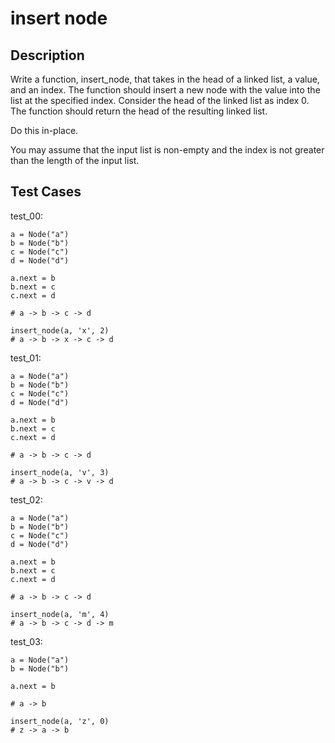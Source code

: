 # insert node

## Description

Write a function, insert_node, that takes in the head of a linked list, a value, and an index. The function should insert a new node with the value into the list at the specified index. Consider the head of the linked list as index 0. The function should return the head of the resulting linked list.

Do this in-place.

You may assume that the input list is non-empty and the index is not greater than the length of the input list.

## Test Cases

test_00:

```text
a = Node("a")
b = Node("b")
c = Node("c")
d = Node("d")

a.next = b
b.next = c
c.next = d

# a -> b -> c -> d

insert_node(a, 'x', 2)
# a -> b -> x -> c -> d
```

test_01:

```text
a = Node("a")
b = Node("b")
c = Node("c")
d = Node("d")

a.next = b
b.next = c
c.next = d

# a -> b -> c -> d

insert_node(a, 'v', 3)
# a -> b -> c -> v -> d
```

test_02:

```text
a = Node("a")
b = Node("b")
c = Node("c")
d = Node("d")

a.next = b
b.next = c
c.next = d

# a -> b -> c -> d

insert_node(a, 'm', 4)
# a -> b -> c -> d -> m
```

test_03:

```text
a = Node("a")
b = Node("b")

a.next = b

# a -> b

insert_node(a, 'z', 0)
# z -> a -> b
```
